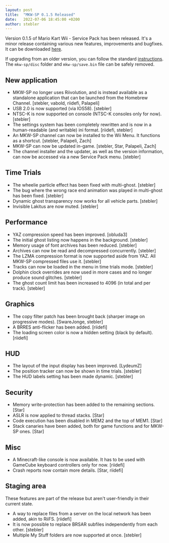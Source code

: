 ```yaml
---
layout: post
title:  "MKW-SP 0.1.5 Released"
date:   2022-07-06 18:45:00 +0200
author: stebler
---
```


Version 0.1.5 of Mario Kart Wii - Service Pack has been released. It's a minor release containing various new features, improvements and bugfixes. It can be downloaded [here](https://github.com/mkw-sp/mkw-sp/releases/download/v0.1.5/mkw-sp-v0.1.5.zip).

If upgrading from an older version, you can follow the standard [instructions](/download). The `mkw-sp/disc` folder and `mkw-sp/save.bin` file can be safely removed.

## New application

- MKW-SP no longer uses Riivolution, and is instead available as a standalone application that can be launched from the Homebrew Channel. [stebler, vabold, riidefi, Palapeli]
- USB 2.0 is now supported (via IOS58). [stebler]
- NTSC-K is now supported on console (NTSC-K consoles only for now). [stebler]
- The settings system has been completely rewritten and is now in a human-readable (and writable) ini format. [riidefi, stebler]
- An MKW-SP channel can now be installed to the Wii Menu. It functions as a shortcut. [stebler, Palapeli, Zach]
- MKW-SP can now be updated in-game. [stebler, Star, Palapeli, Zach]
- The channel installer and the updater, as well as the version information, can now be accessed via a new Service Pack menu. [stebler]

## Time Trials

- The wheelie particle effect has been fixed with multi-ghost. [stebler]
- The bug where the wrong race end animation was played in multi-ghost has been fixed. [stebler]
- Dynamic ghost transparency now works for all vehicle parts. [stebler]
- Invisible Lakitus are now muted. [stebler]

## Performance

- YAZ compression speed has been improved. [obluda3]
- The initial ghost listing now happens in the background. [stebler]
- Memory usage of font archives has been reduced. [stebler]
- Archives can now be read and decompressed concurrently. [stebler]
- The LZMA compression format is now supported aside from YAZ. All MKW-SP compressed files use it. [stebler]
- Tracks can now be loaded in the menu in time trials mode. [stebler]
- Dolphin clock overrides are now used in more cases and no longer produce sound glitches. [stebler]
- The ghost count limit has been increased to 4096 (in total and per track). [stebler]

## Graphics

- The copy filter patch has been brought back (sharper image on progressive modes). [SwareJonge, stebler]
- A BRRES anti-flicker has been added. [riidefi]
- The loading screen color is now a hidden setting (black by default). [riidefi]

## HUD

- The layout of the input display has been improved. [LydeumZ]
- The position tracker can now be shown in time trials. [stebler]
- The HUD labels setting has been made dynamic. [stebler]

## Security

- Memory write-protection has been added to the remaining sections. [Star]
- ASLR is now applied to thread stacks. [Star]
- Code execution has been disabled in MEM2 and the top of MEM1. [Star]
- Stack canaries have been added, both for game functions and for MKW-SP ones. [Star]

## Misc

- A Minecraft-like console is now available. It has to be used with GameCube keyboard controllers only for now. [riidefi]
- Crash reports now contain more details. [Star, riidefi]

## Staging area

These features are part of the release but aren't user-friendly in their current state.

- A way to replace files from a server on the local network has been added, akin to RiiFS. [riidefi]
- It is now possible to replace BRSAR subfiles independently from each other. [stebler]
- Multiple My Stuff folders are now supported at once. [stebler]
